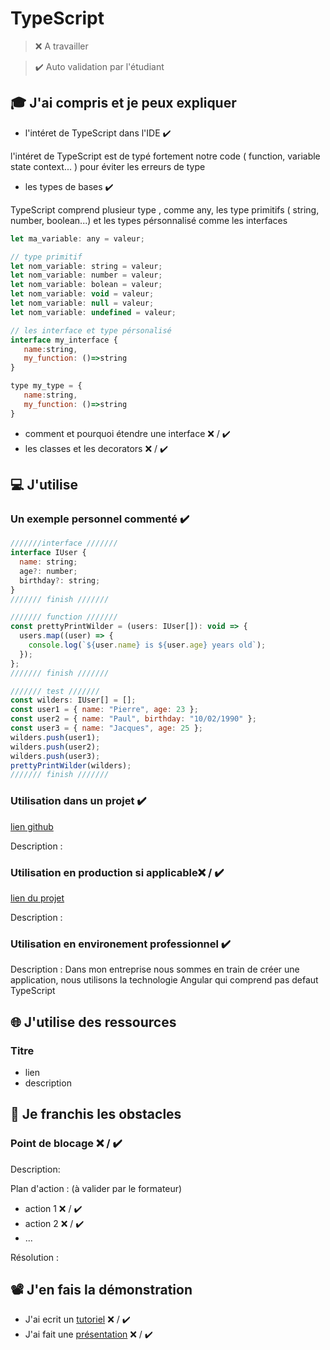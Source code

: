 # TypeScript

> ❌ A travailler

> ✔️ Auto validation par l'étudiant

## 🎓 J'ai compris et je peux expliquer

- l'intéret de TypeScript dans l'IDE  ✔️


l'intéret de TypeScript est de typé fortement notre code ( function, variable state context... ) pour éviter les erreurs de type


- les types de bases  ✔️


TypeScript comprend plusieur type , comme any, les type primitifs ( string, number, boolean...) et les types pérsonnalisé comme les interfaces
```javascript
let ma_variable: any = valeur; 

// type primitif
let nom_variable: string = valeur; 
let nom_variable: number = valeur; 
let nom_variable: bolean = valeur; 
let nom_variable: void = valeur; 
let nom_variable: null = valeur; 
let nom_variable: undefined = valeur; 

// les interface et type pérsonalisé
interface my_interface { 
   name:string, 
   my_function: ()=>string 
}

type my_type = { 
   name:string, 
   my_function: ()=>string 
} 
```
- comment et pourquoi étendre une interface ❌ / ✔️
- les classes et les decorators ❌ / ✔️

## 💻 J'utilise

### Un exemple personnel commenté  ✔️
```javascript
///////interface ///////
interface IUser {
  name: string;
  age?: number;
  birthday?: string;
}
/////// finish ///////

/////// function ///////
const prettyPrintWilder = (users: IUser[]): void => {
  users.map((user) => {
    console.log(`${user.name} is ${user.age} years old`);
  });
};
/////// finish ///////

/////// test ///////
const wilders: IUser[] = [];
const user1 = { name: "Pierre", age: 23 };
const user2 = { name: "Paul", birthday: "10/02/1990" };
const user3 = { name: "Jacques", age: 25 };
wilders.push(user1);
wilders.push(user2);
wilders.push(user3);
prettyPrintWilder(wilders);
/////// finish ///////
```

### Utilisation dans un projet ✔️

[lien github](https://github.com/WildCodeSchool/2023-03-wns-lamarr-groupe1)

Description :

### Utilisation en production si applicable❌ / ✔️

[lien du projet](...)

Description :

### Utilisation en environement professionnel ✔️

Description : Dans mon entreprise nous sommes en train de créer une application, nous utilisons la technologie Angular qui comprend pas defaut TypeScript

## 🌐 J'utilise des ressources

### Titre

- lien
- description

## 🚧 Je franchis les obstacles

### Point de blocage ❌ / ✔️

Description:

Plan d'action : (à valider par le formateur)

- action 1 ❌ / ✔️
- action 2 ❌ / ✔️
- ...

Résolution :

## 📽️ J'en fais la démonstration

- J'ai ecrit un [tutoriel](...) ❌ / ✔️
- J'ai fait une [présentation](...) ❌ / ✔️
